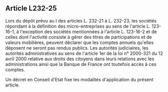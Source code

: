 Article L232-25
----
Lors du dépôt prévu au I des articles L. 232-21 à L. 232-23, les sociétés
répondant à la définition des micro-entreprises au sens de l'article L.
123-16-1, à l'exception des sociétés mentionnées à l'article L. 123-16-2 et de
celles dont l'activité consiste à gérer des titres de participations et de
valeurs mobilières, peuvent déclarer que les comptes annuels qu'elles déposent
ne seront pas rendus publics. Les autorités judiciaires, les autorités
administratives au sens de l'article 1er de la loi n° 2000-321 du 12 avril 2000
relative aux droits des citoyens dans leurs relations avec les administrations
ainsi que la Banque de France ont toutefois accès à ces comptes.

Un décret en Conseil d'Etat fixe les modalités d'application du présent article.
